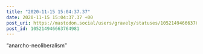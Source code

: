 ```yaml
---
title: "2020-11-15 15:04:37.37"
date: 2020-11-15 15:04:37.37 +00
post_uri: https://mastodon.social/users/gravely/statuses/105214946663764981
post_id: 105214946663764981
---
```

“anarcho-neoliberalism”


